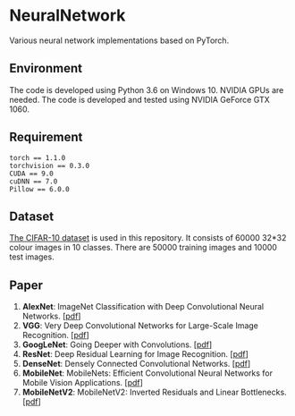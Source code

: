 # NeuralNetwork
Various neural network implementations based on PyTorch.
## Environment
The code is developed using Python 3.6 on Windows 10. NVIDIA GPUs are needed. The code is developed and tested using NVIDIA GeForce GTX 1060.
## Requirement
```
torch == 1.1.0
torchvision == 0.3.0
CUDA == 9.0
cuDNN == 7.0
Pillow == 6.0.0
```
## Dataset
[The CIFAR-10 dataset](http://www.cs.toronto.edu/~kriz/cifar.html) is used in this repository. It consists of 60000 32*32 colour images in 10 classes. There are 50000 training images and 10000 test images.
## Paper
1. **AlexNet**: ImageNet Classification with Deep Convolutional Neural Networks. [[pdf](http://papers.nips.cc/paper/4824-imagenet-classification-with-deep-convolutional-neural-networks.pdf)]
2. **VGG**: Very Deep Convolutional Networks for Large-Scale Image Recognition. [[pdf](https://arxiv.org/pdf/1409.1556v6.pdf)]
3. **GoogLeNet**: Going Deeper with Convolutions. [[pdf](https://arxiv.org/pdf/1409.4842.pdf)]
4. **ResNet**: Deep Residual Learning for Image Recognition. [[pdf](https://arxiv.org/pdf/1512.03385.pdf)]
5. **DenseNet**: Densely Connected Convolutional Networks. [[pdf](https://arxiv.org/pdf/1608.06993.pdf)]
6. **MobileNet**: MobileNets: Efficient Convolutional Neural Networks for Mobile Vision Applications. [[pdf](https://arxiv.org/pdf/1704.04861.pdf)]
7. **MobileNetV2**: MobileNetV2: Inverted Residuals and Linear Bottlenecks. [[pdf](https://arxiv.org/pdf/1801.04381.pdf)]
